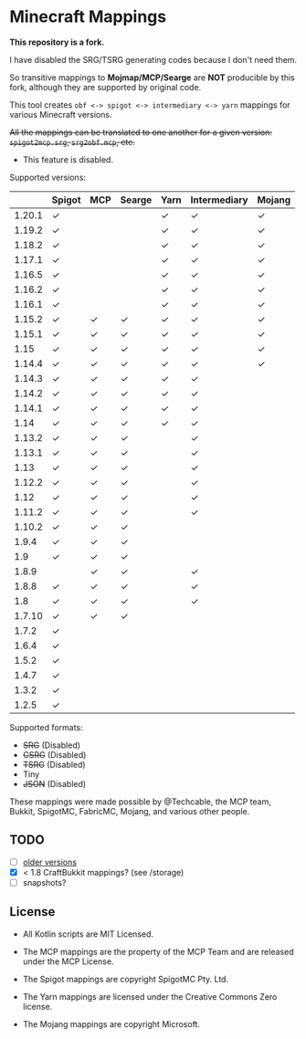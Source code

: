 # Minecraft Mappings

**This repository is a fork.**

I have disabled the SRG/TSRG generating codes because I don't need them.

So transitive mappings to **Mojmap/MCP/Searge** are **NOT** producible by this fork,
although they are supported by original code.

This tool creates `obf <-> spigot <-> intermediary <-> yarn` mappings for various Minecraft versions.

~~All the mappings can be translated to one another for a given version: `spigot2mcp.srg`, `srg2obf.mcp`, etc.~~
* This feature is disabled.

Supported versions:

|        | Spigot   | MCP      | Searge   | Yarn     | Intermediary | Mojang   |
|--------|----------|----------|----------|----------|--------------|----------|
| 1.20.1 | &#x2713; |          |          | &#x2713; | &#x2713;     | &#x2713; |
| 1.19.2 | &#x2713; |          |          | &#x2713; | &#x2713;     | &#x2713; |
| 1.18.2 | &#x2713; |          |          | &#x2713; | &#x2713;     | &#x2713; |
| 1.17.1 | &#x2713; |          |          | &#x2713; | &#x2713;     | &#x2713; |
| 1.16.5 | &#x2713; |          |          | &#x2713; | &#x2713;     | &#x2713; |
| 1.16.2 | &#x2713; |          |          | &#x2713; | &#x2713;     | &#x2713; |
| 1.16.1 | &#x2713; |          |          | &#x2713; | &#x2713;     | &#x2713; |
| 1.15.2 | &#x2713; | &#x2713; | &#x2713; | &#x2713; | &#x2713;     | &#x2713; |
| 1.15.1 | &#x2713; | &#x2713; | &#x2713; | &#x2713; | &#x2713;     | &#x2713; |
| 1.15   | &#x2713; | &#x2713; | &#x2713; | &#x2713; | &#x2713;     | &#x2713; |
| 1.14.4 | &#x2713; | &#x2713; | &#x2713; | &#x2713; | &#x2713;     | &#x2713; |
| 1.14.3 | &#x2713; | &#x2713; | &#x2713; | &#x2713; | &#x2713;     |          |
| 1.14.2 | &#x2713; | &#x2713; | &#x2713; | &#x2713; | &#x2713;     |          |
| 1.14.1 | &#x2713; | &#x2713; | &#x2713; | &#x2713; | &#x2713;     |          |
| 1.14   | &#x2713; | &#x2713; | &#x2713; | &#x2713; | &#x2713;     |          |
| 1.13.2 | &#x2713; | &#x2713; | &#x2713; |          | &#x2713;     |          |
| 1.13.1 | &#x2713; | &#x2713; | &#x2713; |          | &#x2713;     |          |
| 1.13   | &#x2713; | &#x2713; | &#x2713; |          | &#x2713;     |          |
| 1.12.2 | &#x2713; | &#x2713; | &#x2713; |          | &#x2713;     |          |
| 1.12   | &#x2713; | &#x2713; | &#x2713; |          | &#x2713;     |          |
| 1.11.2 | &#x2713; | &#x2713; | &#x2713; |          | &#x2713;     |          |
| 1.10.2 | &#x2713; | &#x2713; | &#x2713; |          |              |          |
| 1.9.4  | &#x2713; | &#x2713; | &#x2713; |          |              |          |
| 1.9    | &#x2713; | &#x2713; | &#x2713; |          |              |          |
| 1.8.9  |          | &#x2713; | &#x2713; |          | &#x2713;     |          |
| 1.8.8  | &#x2713; | &#x2713; | &#x2713; |          | &#x2713;     |          |
| 1.8    | &#x2713; | &#x2713; | &#x2713; |          | &#x2713;     |          |
| 1.7.10 | &#x2713; | &#x2713; | &#x2713; |          |              |          |
| 1.7.2  | &#x2713; |          |          |          |              |          |
| 1.6.4  | &#x2713; |          |          |          |              |          |
| 1.5.2  | &#x2713; |          |          |          |              |          |
| 1.4.7  | &#x2713; |          |          |          |              |          |
| 1.3.2  | &#x2713; |          |          |          |              |          |
| 1.2.5  | &#x2713; |          |          |          |              |          |

Supported formats:

- ~~SRG~~ (Disabled)
- ~~CSRG~~ (Disabled)
- ~~TSRG~~ (Disabled)
- Tiny
- ~~JSON~~ (Disabled)

These mappings were made possible by @Techcable, the MCP team, Bukkit, SpigotMC, FabricMC, Mojang, and various other people.

## TODO

- [ ] [older versions](https://github.com/agaricusb/MinecraftRemapping)
- [x] < 1.8 CraftBukkit mappings? (see /storage)
- [ ] snapshots?

## License

* All Kotlin scripts are MIT Licensed.

* The MCP mappings are the property of the MCP Team and are released under the MCP License.

* The Spigot mappings are copyright SpigotMC Pty. Ltd.

* The Yarn mappings are licensed under the Creative Commons Zero license.

* The Mojang mappings are copyright Microsoft.
